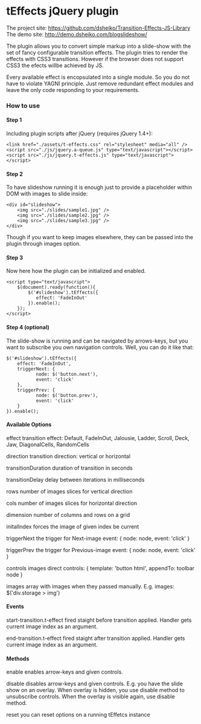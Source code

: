 # tEffects jQuery plugin

The project site: https://github.com/dsheiko/Transition-Effects-JS-Library
The demo site: http://demo.dsheiko.com/blogslideshow/

The plugin allows you to convert simple markup into a slide-show with the set of fancy configurable transition effects. The plugin tries to render the effects with CSS3 transitions. However if the browser does not support CSS3 the efects willbe achieved by JS.

Every available effect is encopsulated into a single module. So you do not have to violate YAGNI principle. Just remove redundant effect modules and leave the only code responding to your requirements.

### How to use

#### Step 1

Including plugin scripts after jQuery (requires jQuery 1.4+):

    <link href="./assets/t-effects.css" rel="stylesheet" media="all" />
    <script src="./js/jquery.a-queue.js" type="text/javascript"></script>
    <script src="./js/jquery.t-effects.js" type="text/javascript"></script>

#### Step 2

To have slideshow running it is enough just to provide a placeholder within DOM with images to slide inside:

    <div id="slideshow">
        <img src="./slides/sample1.jpg" />
        <img src="./slides/sample2.jpg" />
        <img src="./slides/sample3.jpg" />
    </div>

Though if you want to keep images elsewhere, they can be passed into the plugin through images option.
#### Step 3

Now here how the plugin can be initialized and enabled.

    <script type="text/javascript">
        $(document).ready(function(){
            $('#slideshow').tEffects({
               effect: 'FadeInOut'
            }).enable();
        });
    </script>

#### Step 4 (optional)

The slide-show is running and can be navigated by arrows-keys, but you want to subscribe you own navigation controls. Well, you can do it like that:

    $('#slideshow').tEffects({
        effect: 'FadeInOut',
        triggerNext: {
               node: $('button.next'),
               event: 'click'
        },
        triggerPrev: {
               node: $('button.prev'),
               event: 'click'
        }
    }).enable();

#### Available Options

effect
    transition effect: Default, FadeInOut, Jalousie, Ladder, Scroll, Deck, Jaw, DiagonalCells, RandomCells 

direction
    transition direction: vertical or horizontal

transitionDuration
    duration of transition in seconds

transitionDelay
    delay between iterations in milliseconds

rows
    number of images slices for vertical direction

cols
    number of images slices for horizontal direction

dimension
    number of columns and rows on a grid

initalIndex
    forces the image of given index be current

triggerNext
    the trigger for Next-image event: { node: node, event: 'click' }

triggerPrev
    the trigger for Previous-image event: { node: node, event: 'click' }

controls
    images direct controls: { template: 'button html', appendTo: toolbar node }

images
    array with images when they passed manually. E.g. images: $('div.storage > img')

#### Events

start-transition.t-effect
    fired staight before transition applied. Handler gets current image index as an argument.

end-transition.t-effect
    fired staight after transition applied. Handler gets current image index as an argument.

#### Methods

enable
    enables arrow-keys and given controls. 

disable
    disables arrow-keys and given controls. E.g. you have the slide show on an overlay. When overlay is hidden, you use disable method to unsubscribe controls. When the overlay is visible again, use disable method.

reset
    you can reset options on a running tEffetcs instance 